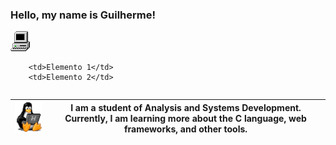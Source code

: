 
<h3>Hello, my name is Guilherme!</h3><img src="my_computer_animated_commission_by_wrim_d5iuujc.gif"></img>

<table>
   
        <td>Elemento 1</td>
        <td>Elemento 2</td>

</table>


| <img  width="110" src="linux-computer.gif"> | I am a student of Analysis and Systems Development. Currently, I am learning more about the C language, web frameworks, and other tools. |
|:-----------------------------------------------------:|:------------------------------------------------------:|

  



